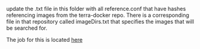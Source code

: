 update the .txt file in this folder with all reference.conf that have hashes referencing images from the terra-docker repo.
There is a corresponding file in that repository called imageDirs.txt that specifies the images that will be searched for.

The job for this is located [here](https://fc-jenkins.dsp-techops.broadinstitute.org/job/leonardo-dataproc-image/)

